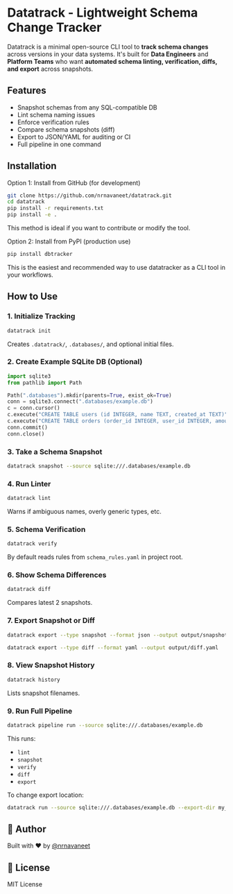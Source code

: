 # Datatrack - Lightweight Schema Change Tracker

Datatrack is a minimal open-source CLI tool to **track schema changes** across versions in your data systems. It's built for **Data Engineers** and **Platform Teams** who want **automated schema linting, verification, diffs, and export** across snapshots.



## Features

- Snapshot schemas from any SQL-compatible DB
- Lint schema naming issues
- Enforce verification rules
- Compare schema snapshots (diff)
- Export to JSON/YAML for auditing or CI
- Full pipeline in one command

##  Installation

Option 1: Install from GitHub (for development)
```bash
git clone https://github.com/nrnavaneet/datatrack.git
cd datatrack
pip install -r requirements.txt
pip install -e .
```
This method is ideal if you want to contribute or modify the tool.

Option 2: Install from PyPI (production use)
```bash
pip install dbtracker
```
This is the easiest and recommended way to use datatracker as a CLI tool in your workflows.

##  How to Use

### 1. Initialize Tracking

```bash
datatrack init
```

Creates `.datatrack/`, `.databases/`, and optional initial files.


### 2. Create Example SQLite DB (Optional)

```python
import sqlite3
from pathlib import Path

Path(".databases").mkdir(parents=True, exist_ok=True)
conn = sqlite3.connect(".databases/example.db")
c = conn.cursor()
c.execute("CREATE TABLE users (id INTEGER, name TEXT, created_at TEXT)")
c.execute("CREATE TABLE orders (order_id INTEGER, user_id INTEGER, amount REAL)")
conn.commit()
conn.close()
```

### 3. Take a Schema Snapshot

```bash
datatrack snapshot --source sqlite:///.databases/example.db
```


### 4. Run Linter

```bash
datatrack lint
```

Warns if ambiguous names, overly generic types, etc.


### 5. Schema Verification

```bash
datatrack verify
```

By default reads rules from `schema_rules.yaml` in project root.


### 6. Show Schema Differences

```bash
datatrack diff
```

Compares latest 2 snapshots.


### 7. Export Snapshot or Diff

```bash
datatrack export --type snapshot --format json --output output/snapshot.json

datatrack export --type diff --format yaml --output output/diff.yaml
```


### 8. View Snapshot History

```bash
datatrack history
```

Lists snapshot filenames.


### 9. Run Full Pipeline

```bash
datatrack pipeline run --source sqlite:///.databases/example.db
```

This runs:

- `lint`
- `snapshot`
- `verify`
- `diff`
- `export`

To change export location:

```bash
datatrack run --source sqlite:///.databases/example.db --export-dir my_output_dir
```

## 👤 Author

Built with ❤️ by [@nrnavaneet](https://github.com/nrnavaneet)


## 📝 License

MIT License